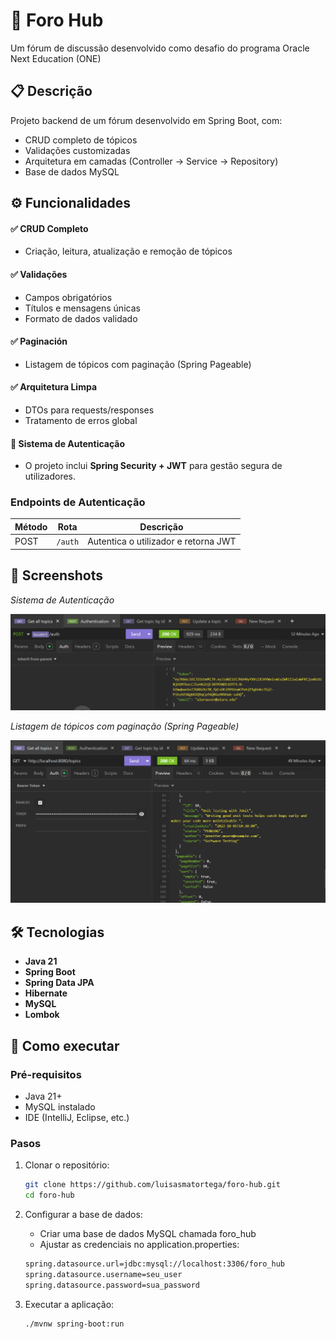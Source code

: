 # 📌 Foro Hub

Um fórum de discussão desenvolvido como desafio do programa Oracle Next Education (ONE)

## 📋 Descrição
Projeto backend de um fórum desenvolvido em Spring Boot, com:
- CRUD completo de tópicos
- Validações customizadas
- Arquitetura em camadas (Controller → Service → Repository)
- Base de dados MySQL

## ⚙️ Funcionalidades
#### ✅ CRUD Completo
- Criação, leitura, atualização e remoção de tópicos

#### ✅ Validações
- Campos obrigatórios
- Títulos e mensagens únicas
- Formato de dados validado

#### ✅ Paginación
- Listagem de tópicos com paginação (Spring Pageable)

#### ✅ Arquitetura Limpa
- DTOs para requests/responses
- Tratamento de erros global

#### 🔐 Sistema de Autenticação
- O projeto inclui **Spring Security + JWT** para gestão segura de utilizadores.

### Endpoints de Autenticação
| Método | Rota   | Descrição                          |
|--------|--------|-----------------------------------|
| POST   | `/auth` | Autentica o utilizador e retorna JWT |

## 📸 Screenshots
*Sistema de Autenticação*

![Autenticação](./images/authforohub.png)

*Listagem de tópicos com paginação (Spring Pageable)*

![Show authors](./images/getalltopics.png)

## 🛠️ Tecnologias

- **Java 21** 
- **Spring Boot**
- **Spring Data JPA** 
- **Hibernate** 
- **MySQL** 
- **Lombok** 

## 🚀 Como executar

### Pré-requisitos
- Java 21+
- MySQL instalado
- IDE (IntelliJ, Eclipse, etc.)

### Pasos
1. Clonar o repositório:
    ```bash
    git clone https://github.com/luisasmatortega/foro-hub.git
    cd foro-hub
    ```

2. Configurar a base de dados:
    - Criar uma base de dados MySQL chamada foro_hub
    - Ajustar as credenciais no application.properties:
    ```bash
    spring.datasource.url=jdbc:mysql://localhost:3306/foro_hub  
    spring.datasource.username=seu_user  
    spring.datasource.password=sua_password
    ```
3. Executar a aplicação:
    ```bash
    ./mvnw spring-boot:run  
    ```
